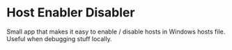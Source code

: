 # Host Enabler Disabler

Small app that makes it easy to enable / disable hosts in Windows hosts file.
Useful when debugging stuff locally.

